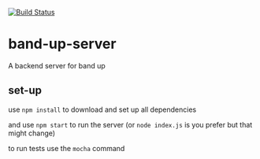 [![Build Status](https://travis-ci.org/BandUp/band-up-server.svg?branch=master)](https://travis-ci.org/BandUp/band-up-server)
# band-up-server
A backend server for band up

## set-up
use `npm install` to download and set up all dependencies

and use `npm start` to run the server (or `node index.js` is you prefer but that might change)

to run tests use the `mocha` command
